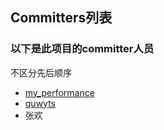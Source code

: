 ## Committers列表

### 以下是此项目的committer人员
不区分先后顺序

- [my_performance](https://gitee.com/my_performance)
- [quwyts](https://gitee.com/quwyts)
- 张欢